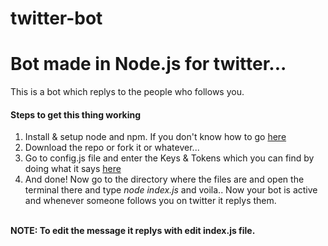 # twitter-bot
<h1> Bot made in Node.js for twitter... </h1>

This is a bot which replys to the people who follows you.

<h4>Steps to get this thing working</h4>
<ol>
  <li>Install & setup node and npm. If you don't know how to go <a href='https://relutiondev.wordpress.com/2016/01/09/installing-nodejs-and-npm-kaliubuntu/' >here</a></li>
  <li>Download the repo or fork it or whatever...</li>
  <li>Go to config.js file and enter the Keys & Tokens which you can find by doing what it says <a href='http://docs.inboundnow.com/guide/create-twitter-application/' >here</a></li>
  <li>And done! Now go to the directory where the files are and open the terminal there and type <i>node index.js</i> and voila.. Now your bot is active and whenever someone follows you on twitter it replys them.</li>
</ol>
<br/><b>NOTE: To edit the message it replys with edit index.js file.</b>
